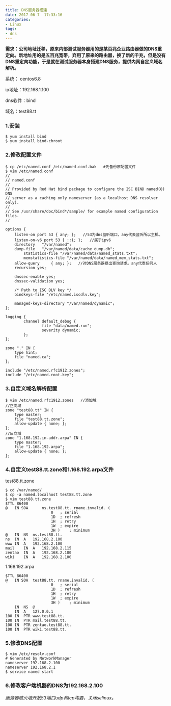 ```yaml
---
title: DNS服务器搭建
date: 2017-06-7  17:33:16
categories:
- Linux
tags:
- dns
---
```


<!-- more -->

**需求：公司地址迁移，原来内部测试服务器用的是某百兆企业路由器做的DNS重定向。新地址用的是五百兆宽带，弃用了原来的路由器，换了新的千兆，但是没有DNS重定向功能，于是就在测试服务器本身搭建DNS服务，提供内网自定义域名解析。**

系统： centos6.8

ip地址：192.168.1.100

dns软件：bind

域名：test88.tt

### 1.安装

```shell
$ yum install bind
$ yum install bind-chroot
```

### 2.修改配置文件 

```shell
$ cp /etc/named.conf /etc/named.conf.bak   #先备份原配置文件
$ vim /etc/named.conf
//
// named.conf
//
// Provided by Red Hat bind package to configure the ISC BIND named(8) DNS
// server as a caching only nameserver (as a localhost DNS resolver only).
//
// See /usr/share/doc/bind*/sample/ for example named configuration files.
//

options {
	listen-on port 53 { any; };   //53为dns监听端口，any代表监听所以主机。
	listen-on-v6 port 53 { ::1; };   //属于ipv6
	directory 	"/var/named";   
	dump-file 	"/var/named/data/cache_dump.db";
        statistics-file "/var/named/data/named_stats.txt";
        memstatistics-file "/var/named/data/named_mem_stats.txt";
	allow-query     { any; };   //对DNS服务器提出查询请求。any代表任何人
	recursion yes;

	dnssec-enable yes;
	dnssec-validation yes;

	/* Path to ISC DLV key */
	bindkeys-file "/etc/named.iscdlv.key";

	managed-keys-directory "/var/named/dynamic";
};

logging {
        channel default_debug {
                file "data/named.run";
                severity dynamic;
        };
};

zone "." IN {
	type hint;
	file "named.ca";
};

include "/etc/named.rfc1912.zones";
include "/etc/named.root.key";
```

### 3.自定义域名解析配置

```shell
$ vim /etc/named.rfc1912.zones   //添加域
//正向域
zone "test88.tt" IN {
	type master;
	file "test88.tt.zone";
	allow-update { none; };
};
//反向域
zone "1.168.192.in-addr.arpa" IN {
	type master;
	file "1.168.192.arpa";
	allow-update { none; };
};
```

### 4.自定义test88.tt.zone和1.168.192.arpa文件

test88.tt.zone

```shell
$ cd /var/named/
$ cp -a named.localhost test88.tt.zone
$ vim test88.tt.zone
$TTL 86400
@	IN SOA		ns.test88.tt. rname.invalid. (
					0	; serial
					1D	; refresh
					1H	; retry
					1W	; expire
					3H )	; minimum
@	IN	NS	ns.test88.tt.
ns	IN	A	192.168.2.100
www	IN	A	192.168.2.100
mail	IN  A	192.168.2.115
zentao	IN	A	192.168.2.100
wiki	IN	A	192.168.2.100
```

1.168.192.arpa

```shell
$TTL 86400
@	IN SOA	test88.tt. rname.invalid. (
					0	; serial
					1D	; refresh
					1H	; retry
					1W	; expire
					3H )	; minimum
	IN 	NS	@
	IN	A	127.0.0.1
100	IN	PTR	www.test88.tt.
100	IN	PTR	mail.test88.tt.
100	IN	PTR	zentao.test88.tt.
100	IN	PTR	wiki.test88.tt.
```

### 5.修改DNS配置

```shell
$ vim /etc/resolv.conf
# Generated by NetworkManager
nameserver 192.168.2.100
nameserver 192.168.2.1
$ service named start
```

### 6.修改客户端机器的DNS为192.168.2.100

*服务器防火墙开放53端口udp和tcp均要，关闭selinux。*

